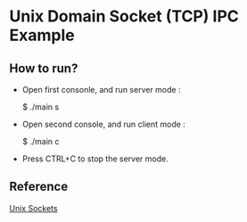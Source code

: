 # Unix Domain Socket (TCP) IPC Example

## How to run?

* Open first consonle, and run server mode :

    $ ./main s

* Open second console, and run client mode :

    $ ./main c

* Press CTRL+C to stop the server mode.

## Reference

[Unix Sockets](http://beej.us/guide/bgipc/output/html/multipage/unixsock.html)

